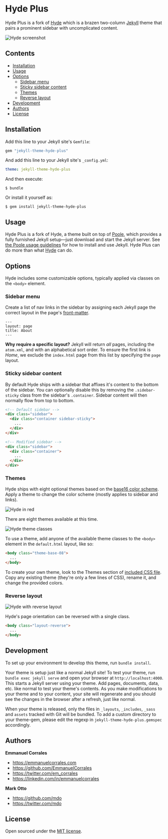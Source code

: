 # Hyde Plus

Hyde Plus is a fork of [Hyde](https://github.com/poole/hyde)  which is a brazen
two-column [Jekyll](http://jekyllrb.com) theme that pairs a prominent sidebar
with uncomplicated content.

![Hyde screenshot](https://f.cloud.github.com/assets/98681/1831228/42af6c6a-7384-11e3-98fb-e0b923ee0468.png)


## Contents

- [Installation](#installation)
- [Usage](#usage)
- [Options](#options)
  - [Sidebar menu](#sidebar-menu)
  - [Sticky sidebar content](#sticky-sidebar-content)
  - [Themes](#themes)
  - [Reverse layout](#reverse-layout)
- [Development](#development)
- [Authors](#authors)
- [License](#license)



## Installation

Add this line to your Jekyll site's `Gemfile`:

```ruby
gem "jekyll-theme-hyde-plus"
```

And add this line to your Jekyll site's `_config.yml`:

```yaml
theme: jekyll-theme-hyde-plus
```

And then execute:

    $ bundle

Or install it yourself as:

    $ gem install jekyll-theme-hyde-plus


## Usage

Hyde Plus is a fork of Hyde, a theme built on top of
[Poole](https://github.com/poole/poole), which provides a fully furnished Jekyll
setup—just download and start the Jekyll server. See
[the Poole usage guidelines](https://github.com/poole/poole#usage) for how to
install and use Jekyll. Hyde Plus can do more than what
[Hyde](https://github.com/poole/hyde) can do.


## Options

Hyde includes some customizable options, typically applied via classes on the `<body>` element.


### Sidebar menu

Create a list of nav links in the sidebar by assigning each Jekyll page the correct layout in the page's [front-matter](http://jekyllrb.com/docs/frontmatter/).

```
---
layout: page
title: About
---
```

**Why require a specific layout?** Jekyll will return *all* pages, including the `atom.xml`, and with an alphabetical sort order. To ensure the first link is *Home*, we exclude the `index.html` page from this list by specifying the `page` layout.


### Sticky sidebar content

By default Hyde ships with a sidebar that affixes it's content to the bottom of the sidebar. You can optionally disable this by removing the `.sidebar-sticky` class from the sidebar's `.container`. Sidebar content will then normally flow from top to bottom.

```html
<!-- Default sidebar -->
<div class="sidebar">
  <div class="container sidebar-sticky">
    ...
  </div>
</div>

<!-- Modified sidebar -->
<div class="sidebar">
  <div class="container">
    ...
  </div>
</div>
```


### Themes

Hyde ships with eight optional themes based on the [base16 color scheme](https://github.com/chriskempson/base16). Apply a theme to change the color scheme (mostly applies to sidebar and links).

![Hyde in red](https://f.cloud.github.com/assets/98681/1831229/42b0b354-7384-11e3-8462-31b8df193fe5.png)

There are eight themes available at this time.

![Hyde theme classes](https://f.cloud.github.com/assets/98681/1817044/e5b0ec06-6f68-11e3-83d7-acd1942797a1.png)

To use a theme, add anyone of the available theme classes to the `<body>` element in the `default.html` layout, like so:

```html
<body class="theme-base-08">
  ...
</body>
```

To create your own theme, look to the Themes section of [included CSS file](https://github.com/poole/hyde/blob/master/public/css/hyde.css). Copy any existing theme (they're only a few lines of CSS), rename it, and change the provided colors.

### Reverse layout

![Hyde with reverse layout](https://f.cloud.github.com/assets/98681/1831230/42b0d3ac-7384-11e3-8d54-2065afd03f9e.png)

Hyde's page orientation can be reversed with a single class.

```html
<body class="layout-reverse">
  ...
</body>
```

## Development

To set up your environment to develop this theme, run `bundle install`.

Your theme is setup just like a normal Jekyll site! To test your theme, run
 `bundle exec jekyll serve` and open your browser at `http://localhost:4000`. This starts a Jekyll server using your theme. Add pages, documents, data, etc. like normal to test your theme's contents. As you make modifications to your theme and to your content, your site will regenerate and you should see the changes in the browser after a refresh, just like normal.

When your theme is released, only the files in `_layouts`, `_includes`, `_sass` and `assets` tracked with Git will be bundled.
To add a custom directory to your theme-gem, please edit the regexp in `jekyll-theme-hyde-plus.gemspec` accordingly.


## Authors

**Emmanuel Corrales**
- <https://emmanuelcorrales.com>
- <https://github.com/EmmanuelCorrales>
- <https://twitter.com/em_corrales>
- <https://linkedin.com/in/emmanuelcorrales>

**Mark Otto**
- <https://github.com/mdo>
- <https://twitter.com/mdo>


## License

Open sourced under the [MIT license](LICENSE.md).
